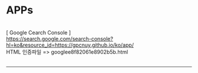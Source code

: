 # APPs
<br>[ Google Cearch Console ]
<br>https://search.google.com/search-console?hl=ko&resource_id=https://gpcnuy.github.io/ko/app/
<br>HTML 인증파일 => googlee8f82061e8902b5b.html
<br>
<br><hr>
